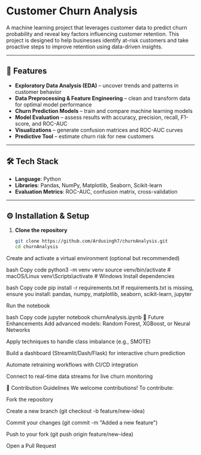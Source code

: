 # Customer Churn Analysis

A machine learning project that leverages customer data to predict churn probability and reveal key factors influencing customer retention. This project is designed to help businesses identify at-risk customers and take proactive steps to improve retention using data-driven insights.

---

## 🚀 Features

- **Exploratory Data Analysis (EDA)** – uncover trends and patterns in customer behavior  
- **Data Preprocessing & Feature Engineering** – clean and transform data for optimal model performance  
- **Churn Prediction Models** – train and compare machine learning models  
- **Model Evaluation** – assess results with accuracy, precision, recall, F1-score, and ROC-AUC  
- **Visualizations** – generate confusion matrices and ROC-AUC curves  
- **Predictive Tool** – estimate churn risk for new customers  

---

## 🛠️ Tech Stack

- **Language**: Python  
- **Libraries**: Pandas, NumPy, Matplotlib, Seaborn, Scikit-learn  
- **Evaluation Metrics**: ROC-AUC, confusion matrix, cross-validation  

---

## ⚙️ Installation & Setup

1. **Clone the repository**  
   ```bash
   git clone https://github.com/Ardusingh7/churnAnalysis.git
   cd churnAnalysis
Create and activate a virtual environment (optional but recommended)

bash
Copy code
python3 -m venv venv
source venv/bin/activate   # macOS/Linux
venv\Scripts\activate      # Windows
Install dependencies

bash
Copy code
pip install -r requirements.txt
If requirements.txt is missing, ensure you install:
pandas, numpy, matplotlib, seaborn, scikit-learn, jupyter

Run the notebook

bash
Copy code
jupyter notebook churnAnalysis.ipynb
🔮 Future Enhancements
Add advanced models: Random Forest, XGBoost, or Neural Networks

Apply techniques to handle class imbalance (e.g., SMOTE)

Build a dashboard (Streamlit/Dash/Flask) for interactive churn prediction

Automate retraining workflows with CI/CD integration

Connect to real-time data streams for live churn monitoring

🤝 Contribution Guidelines
We welcome contributions! To contribute:

Fork the repository

Create a new branch (git checkout -b feature/new-idea)

Commit your changes (git commit -m "Added a new feature")

Push to your fork (git push origin feature/new-idea)

Open a Pull Request
